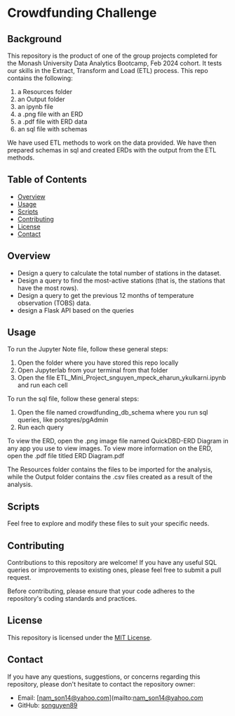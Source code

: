 # Crowdfunding Challenge

## Background
This repository is the product of one of the group projects completed for the Monash University Data Analytics Bootcamp, Feb 2024 cohort. It tests our skills in the Extract, Transform and Load (ETL) process. This repo contains the following:
1. a Resources folder
2. an Output folder
3. an ipynb file
4. a .png file with an ERD 
5. a .pdf file with ERD data 
6. an sql file with schemas

We have used ETL methods to work on the data provided. We have then prepared schemas in sql and created ERDs with the output from the ETL methods.

## Table of Contents

- [Overview](#overview)
- [Usage](#usage)
- [Scripts](#scripts)
- [Contributing](#contributing)
- [License](#license)
- [Contact](#contact)

## Overview

* Design a query to calculate the total number of stations in the dataset.
* Design a query to find the most-active stations (that is, the stations that have the most rows).
* Design a query to get the previous 12 months of temperature observation (TOBS) data.
* design a Flask API based on the queries

## Usage

To run the Jupyter Note file, follow these general steps:

1. Open the folder where you have stored this repo locally
2. Open Jupyterlab from your terminal from that folder
2. Open the file ETL_Mini_Project_snguyen_mpeck_eharun_ykulkarni.ipynb and run each cell

To run the sql file, follow these general steps:
1. Open the file named crowdfunding_db_schema where you run sql queries, like postgres/pgAdmin
2. Run each query 

To view the ERD, open the .png image file named QuickDBD-ERD Diagram in any app you use to view images. To view more information on the ERD, open the .pdf file titled ERD Diagram.pdf

The Resources folder contains the files to be imported for the analysis, while the Output folder contains the .csv files created as a result of the analysis. 



## Scripts

Feel free to explore and modify these files to suit your specific needs.

## Contributing

Contributions to this repository are welcome! If you have any useful SQL queries or improvements to existing ones, please feel free to submit a pull request.

Before contributing, please ensure that your code adheres to the repository's coding standards and practices.

## License

This repository is licensed under the [MIT License](LICENSE).

## Contact

If you have any questions, suggestions, or concerns regarding this repository, please don't hesitate to contact the repository owner:

- Email: [nam_son14@yahoo.com](mailto:nam_son14@yahoo.com
- GitHub: [songuyen89](https://github.com/sonnguyen89)